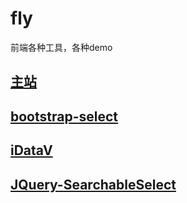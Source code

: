 # fly
前端各种工具，各种demo

## [主站](https://eelve.com)


## [bootstrap-select](bootstrap-select/index.html)

## [iDataV](iDataV/index.html)

## [JQuery-SearchableSelect](JQuery-SearchableSelect/index.html)
